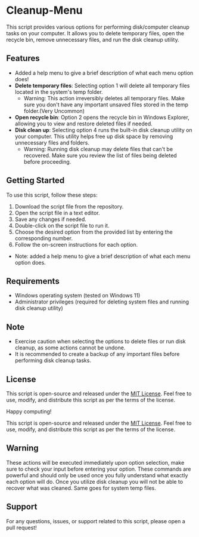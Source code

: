 # Cleanup-Menu

This script provides various options for performing disk/computer cleanup tasks on your computer. It allows you to delete temporary files, open the recycle bin, remove unnecessary files, and run the disk cleanup utility.

## Features
- Added a help menu to give a brief description of what each menu option does!
- **Delete temporary files**: Selecting option 1 will delete all temporary files located in the system's temp folder.
  * Warning: This action irreversibly deletes all temporary files. Make sure you don't have any important unsaved files stored in the temp folder.(Very Uncommon)
- **Open recycle bin**: Option 2 opens the recycle bin in Windows Explorer, allowing you to view and restore deleted files if needed.
- **Disk clean up**: Selecting option 4 runs the built-in disk cleanup utility on your computer. This utility helps free up disk space by removing unnecessary files and folders.
  * Warning: Running disk cleanup may delete files that can't be recovered. Make sure you review the list of files being deleted before proceeding.
 

## Getting Started

To use this script, follow these steps:

1. Download the script file from the repository.
2. Open the script file in a text editor.
3. Save any changes if needed.
4. Double-click on the script file to run it.
5. Choose the desired option from the provided list by entering the corresponding number.
6. Follow the on-screen instructions for each option.
* Note: added a help menu to give a brief description of what each menu option does.
## Requirements

- Windows operating system (tested on Windows 11)
- Administrator privileges (required for deleting system files and running disk cleanup utility)

## Note

- Exercise caution when selecting the options to delete files or run disk cleanup, as some actions cannot be undone.
- It is recommended to create a backup of any important files before performing disk cleanup tasks.

  
## License

This script is open-source and released under the [MIT License](https://opensource.org/licenses/MIT). Feel free to use, modify, and distribute this script as per the terms of the license.


Happy computing!

This script is open-source and released under the [MIT License](https://opensource.org/licenses/MIT). Feel free to use, modify, and distribute this script as per the terms of the license.

## Warning

These actions will be executed immediately upon option selection, make sure to check your input before entering your option. These commands are powerful and should only be used once you fully understand
what exactly each option will do. Once you utilize disk cleanup you will not be able to recover what was cleaned. Same goes for system temp files.


## Support

For any questions, issues, or support related to this script, please open a pull request!
